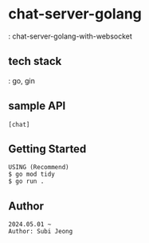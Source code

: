 # chat-server-golang
: chat-server-golang-with-websocket

## tech stack
: go, gin


## sample API
```
[chat]
```

## Getting Started

```
USING (Recommend)
$ go mod tidy
$ go run .
```

## Author

```
2024.05.01 ~
Author: Subi Jeong
```

